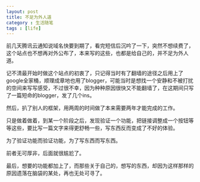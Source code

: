 ```yaml
---
layout: post
title: 不足为外人道
category : 生活随笔
tags : [life]
---
```


前几天腾讯云通知说域名快要到期了，看完短信后沉吟了一下，突然不想续费了，这个站点也不想再对外公布了，本来写的这些，也都是给自己的，并不足为外人道。

记不清最开始时做这个站点的初衷了，只记得当时有了翻墙的途径之后用上了google全家桶，顺理成章地也用了blogger，可能当时是想找一个安静和不被打扰的空间来写写感受，不过很不幸，因为种种原因很快又不能翻墙了，在这期间只写了一篇短命的blogger，发了几个ins。

然后，扒了别人的框架，用两周的时间做了本来需要两年才能完成的工作。

只是做着做着，到某一个阶段之后，发现验证一个功能，把链接调整成一个按钮等等这些，要比写一篇文字来得更舒畅一些，写东西反而变成了不好的体验。

为了验证功能而验证功能，为了写东西而写东西。

前者无可厚非，后面就很尴尬了。

最后，想要的功能都加上了，而那些关于自己的，想写的东西，却因为这样那样的原因遗落在脑袋的某处，再也无处可寻了。
